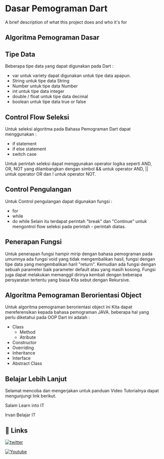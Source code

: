 
# Dasar Pemograman Dart

A brief description of what this project does and who it's for


## Algoritma Pemograman Dasar



## Tipe Data

Beberapa tipe data yang dapat digunakan pada Dart : 
- var untuk variety dapat digunakan untuk tipe data apapun.
- String untuk tipe data String
- Number untuk tipe data Number
- int untuk tipe data integer
- double / float untuk tipe data decimal
- boolean untuk tipe data true or false



## Control Flow Seleksi 
Untuk seleksi algoritma pada Bahasa Pemograman Dart dapat menggunakan :
- if statement
- if else statement
- switch case

Untuk perintah seleksi dapat menggunakan operator logika seperti AND, OR, NOT yang dilambangkan dengan simbol && untuk operator AND, || untuk operator OR dan ! untuk operator NOT.


## Control Pengulangan
Untuk Control pengulangan dapat digunakan fungsi : 
- for 
- while
- do while
Selain itu terdapat perintah "break" dan "Continue" untuk mengontrol flow seleksi pada perintah - perintah diatas.
## Penerapan Fungsi 
Untuk penerapan fungsi hampir mirip dengan bahasa pemograman pada umumnya ada fungsi void yang tidak mengembalikan hasil, fungsi dengan tipe data yang mengembalikan haril "return".
Kemudian ada fungsi dengan sebuah parameter baik parameter default atau yang masih kosong.
Fungsi juga dapat melakukan memanggil dirinya kembali dengan beberapa persyaratan tertentu yang biasa Kita sebut dengan Rekursive.
## Algoritma Pemograman Berorientasi Object
Untuk algoritma pemograman berorientasi object ini Kita dapat mereferensikan kepada bahasa pemograman JAVA.
beberapa hal yang perlu diketahui pada OOP Dart ini adalah : 
- Class 
    - Method 
    - Atribute
- Constructor
- Overriding 
- Inheritance
- Interface
- Abstract Class


## Belajar Lebih Lanjut
Selamat mencoba dan mengerjakan untuk panduan Video Tutorialnya dapat mengunjungi link berikut.

Salam Learn into IT 

Irvan Belajar IT
## 🔗 Links

[![twitter](https://img.shields.io/badge/twitter-1DA1F2?style=for-the-badge&logo=twitter&logoColor=white)](https://twitter.com/ayobelajar_it)


[![Youtube](https://img.shields.io/youtube/channel/subscribers/UCQuiDNFR0AyK_sGCDxu6_gA?label=IrvanBelajarIT&style=social)](https://www.youtube.com/channel/UCQuiDNFR0AyK_sGCDxu6_gA)

